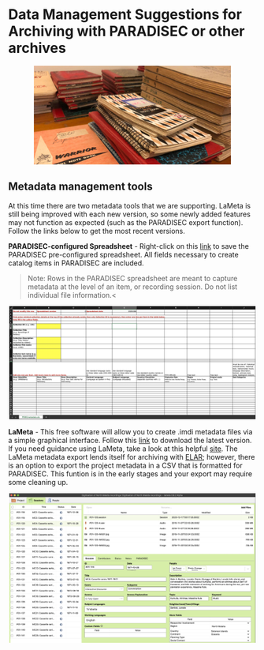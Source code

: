 # Data Management Suggestions for Archiving with PARADISEC or other archives

<p align="center">
  <img height="200" src="images/banner-notebooks.jpg">
</p>


## Metadata management tools

At this time there are two metadata tools that we are supporting. LaMeta is still being improved with each new version, so some newly added features may not function as expected (such as the PARADISEC export function). Follow the links below to get the most recent versions. 

**PARADISEC-configured Spreadsheet** - Right-click on this [link](http://www.paradisec.org.au/wp-content/uploads/2020/10/PDSCMinimalMetadata2020.xlsx) to save the PARADISEC pre-configured spreadsheet. All fields necessary to create catalog items in PARADISEC are included. 
> Note:  Rows in the PARADISEC spreadsheet are meant to capture metadata at the level of an item, or recording session. Do not list individual file information.<

<p align="center">
  <img width="500" src="images/PARADISEC-spreadsheet.jpg">
</p>

**LaMeta** - This free software will allow you to create .imdi metadata files via a simple graphical interface. Follow this [link](https://github.com/onset/laMETA/releases) to download the latest version. If you need guidance using LaMeta, take a look at this helpful [site](https://sites.google.com/site/metadatatooldiscussion/). The LaMeta metadata export lends itself for archiving with [ELAR](https://elar.soas.ac.uk/); however, there is an option to export the project metadata in a CSV that is formatted for PARADISEC. This funtion is in the early stages and your export may require some cleaning up.
<p align="center">
  <img width="500" src="images/LaMeta-screenshot.jpg">
</p>

